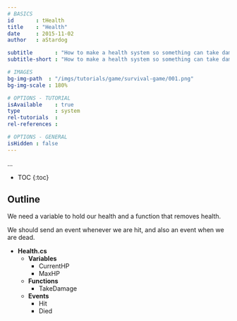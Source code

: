 ```yaml
---
# BASICS
id       : tHealth
title    : "Health"
date     : 2015-11-02
author   : aStardog

subtitle       : "How to make a health system so something can take damage!"
subtitle-short : "How to make a health system so something can take damage!"

# IMAGES
bg-img-path  : "/imgs/tutorials/game/survival-game/001.png"
bg-img-scale : 180%

# OPTIONS - TUTORIAL
isAvailable    : true
type           : system
rel-tutorials  : 
rel-references : 

# OPTIONS - GENERAL
isHidden : false
---
```

...

* TOC
{:toc}

## Outline

We need a variable to hold our health and a function that removes health.

We should send an event whenever we are hit, and also an event when we are dead.

* **Health.cs**
  * **Variables**
    * CurrentHP
	* MaxHP
  * **Functions**
    * TakeDamage
  * **Events**
    * Hit
	* Died